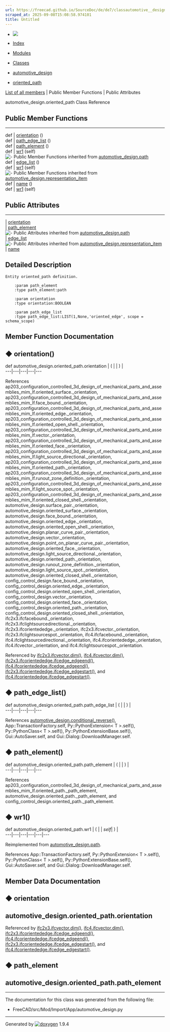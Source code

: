 ```yaml
---
url: https://freecad.github.io/SourceDoc/de/de7/classautomotive__design_1_1oriented__path.html
scraped_at: 2025-09-08T15:08:58.974101
title: Untitled
---
```


  * [ ![](https://www.freecad.org/svg/logo-freecad.svg) ](https://freecadweb.org "FreeCAD")
  * [Index](../../index.html "Index")
  * [Modules](../../modules.html "Modules list")
  * [Classes](../../annotated.html "Annotated list")

  * [automotive_design](../../d4/ddf/namespaceautomotive__design.html)
  * [oriented_path](../../de/de7/classautomotive__design_1_1oriented__path.html)

[List of all members](../../df/d27/classautomotive__design_1_1oriented__path-members.html) | Public Member Functions | Public Attributes

automotive_design.oriented_path Class Reference

##  Public Member Functions  
  
---  
def | [orientation](../../de/de7/classautomotive__design_1_1oriented__path.html#a26822225317f55e1a6ff6d72f97794ed) ()  
def | [path_edge_list](../../de/de7/classautomotive__design_1_1oriented__path.html#a480e431e6bfd57d635490a7cf972e202) ()  
def | [path_element](../../de/de7/classautomotive__design_1_1oriented__path.html#a8d9409a5b7902bfe0a20deaa93bef5a8) ()  
def | [wr1](../../de/de7/classautomotive__design_1_1oriented__path.html#ae546aa11776ac4cf62676b946c41c749) (self)  
![-](../../closed.png) Public Member Functions inherited from
[automotive_design.path](../../d8/dce/classautomotive__design_1_1path.html)  
def | [edge_list](../../d8/dce/classautomotive__design_1_1path.html#ae747a5bd1476a406a5334aac637794ab) ()  
def | [wr1](../../d8/dce/classautomotive__design_1_1path.html#a457378d23f9a5ec947e8cd8093fe0d31) (self)  
![-](../../closed.png) Public Member Functions inherited from
[automotive_design.representation_item](../../d3/d20/classautomotive__design_1_1representation__item.html)  
def | [name](../../d3/d20/classautomotive__design_1_1representation__item.html#a33b5812d92aa0d107b4fd4274c17b9d9) ()  
def | [wr1](../../d3/d20/classautomotive__design_1_1representation__item.html#af350c19fc5e5763d4991494a99d979ed) (self)  
  
##  Public Attributes  
  
---  
|
[orientation](../../de/de7/classautomotive__design_1_1oriented__path.html#a69bb8b7818fc2364726326a78929e3a2)  
|
[path_element](../../de/de7/classautomotive__design_1_1oriented__path.html#a437a11c6bfb56152e95d01cb519fe737)  
![-](../../closed.png) Public Attributes inherited from
[automotive_design.path](../../d8/dce/classautomotive__design_1_1path.html)  
|
[edge_list](../../d8/dce/classautomotive__design_1_1path.html#ab231f11dc5037c7f917a1291ee8fa6c0)  
![-](../../closed.png) Public Attributes inherited from
[automotive_design.representation_item](../../d3/d20/classautomotive__design_1_1representation__item.html)  
|
[name](../../d3/d20/classautomotive__design_1_1representation__item.html#a3d48fe912053adaf5f187b606fa81c87)  
  
## Detailed Description

    
    
    Entity oriented_path definition.
    
        :param path_element
        :type path_element:path
    
        :param orientation
        :type orientation:BOOLEAN
    
        :param path_edge_list
        :type path_edge_list:LIST(1,None,'oriented_edge', scope = schema_scope)

## Member Function Documentation

## ◆ orientation()

def automotive_design.oriented_path.orientation  | ( | | ) |   
---|---|---|---|---  
  
References
ap203_configuration_controlled_3d_design_of_mechanical_parts_and_assemblies_mim_lf.oriented_surface._orientation,
ap203_configuration_controlled_3d_design_of_mechanical_parts_and_assemblies_mim_lf.face_bound._orientation,
ap203_configuration_controlled_3d_design_of_mechanical_parts_and_assemblies_mim_lf.oriented_edge._orientation,
ap203_configuration_controlled_3d_design_of_mechanical_parts_and_assemblies_mim_lf.oriented_open_shell._orientation,
ap203_configuration_controlled_3d_design_of_mechanical_parts_and_assemblies_mim_lf.vector._orientation,
ap203_configuration_controlled_3d_design_of_mechanical_parts_and_assemblies_mim_lf.oriented_face._orientation,
ap203_configuration_controlled_3d_design_of_mechanical_parts_and_assemblies_mim_lf.light_source_directional._orientation,
ap203_configuration_controlled_3d_design_of_mechanical_parts_and_assemblies_mim_lf.oriented_path._orientation,
ap203_configuration_controlled_3d_design_of_mechanical_parts_and_assemblies_mim_lf.runout_zone_definition._orientation,
ap203_configuration_controlled_3d_design_of_mechanical_parts_and_assemblies_mim_lf.light_source_spot._orientation,
ap203_configuration_controlled_3d_design_of_mechanical_parts_and_assemblies_mim_lf.oriented_closed_shell._orientation,
automotive_design.surface_pair._orientation,
automotive_design.oriented_surface._orientation,
automotive_design.face_bound._orientation,
automotive_design.oriented_edge._orientation,
automotive_design.oriented_open_shell._orientation,
automotive_design.planar_curve_pair._orientation,
automotive_design.vector._orientation,
automotive_design.point_on_planar_curve_pair._orientation,
automotive_design.oriented_face._orientation,
automotive_design.light_source_directional._orientation,
automotive_design.oriented_path._orientation,
automotive_design.runout_zone_definition._orientation,
automotive_design.light_source_spot._orientation,
automotive_design.oriented_closed_shell._orientation,
config_control_design.face_bound._orientation,
config_control_design.oriented_edge._orientation,
config_control_design.oriented_open_shell._orientation,
config_control_design.vector._orientation,
config_control_design.oriented_face._orientation,
config_control_design.oriented_path._orientation,
config_control_design.oriented_closed_shell._orientation,
ifc2x3.ifcfacebound._orientation,
ifc2x3.ifclightsourcedirectional._orientation,
ifc2x3.ifcorientededge._orientation, ifc2x3.ifcvector._orientation,
ifc2x3.ifclightsourcespot._orientation, ifc4.ifcfacebound._orientation,
ifc4.ifclightsourcedirectional._orientation,
ifc4.ifcorientededge._orientation, ifc4.ifcvector._orientation, and
ifc4.ifclightsourcespot._orientation.

Referenced by
[ifc2x3.ifcvector.dim()](../../d3/d7f/classifc2x3_1_1ifcvector.html#acba206090ebaf1068c18b522050ab356),
[ifc4.ifcvector.dim()](../../d0/d94/classifc4_1_1ifcvector.html#a472491a5b13134e67210054e2ac45890),
[ifc2x3.ifcorientededge.ifcedge_edgeend()](../../de/d2d/classifc2x3_1_1ifcorientededge.html#a48ae1b77c8027eb94457c5b2f5ce9d57),
[ifc4.ifcorientededge.ifcedge_edgeend()](../../db/d8f/classifc4_1_1ifcorientededge.html#a7c669bd36e25635cb26bfb6d77c00868),
[ifc2x3.ifcorientededge.ifcedge_edgestart()](../../de/d2d/classifc2x3_1_1ifcorientededge.html#ad883a6cb358a09f6d01852c81a9fbb14),
and
[ifc4.ifcorientededge.ifcedge_edgestart()](../../db/d8f/classifc4_1_1ifcorientededge.html#af7e5ed22105ed5dc292ee815e78c50cd).

## ◆ path_edge_list()

def automotive_design.oriented_path.path_edge_list  | ( | | ) |   
---|---|---|---|---  
  
References
[automotive_design.conditional_reverse()](../../d4/ddf/namespaceautomotive__design.html#a0cf87f7c473043dddd4fa6ec17c949e9),
App::TransactionFactory.self, Py::PythonExtension< T >.self(),
Py::PythonClass< T >.self(), Py::PythonExtensionBase.self(),
Gui::AutoSaver.self, and Gui::Dialog::DownloadManager.self.

## ◆ path_element()

def automotive_design.oriented_path.path_element  | ( | | ) |   
---|---|---|---|---  
  
References
ap203_configuration_controlled_3d_design_of_mechanical_parts_and_assemblies_mim_lf.oriented_path._path_element,
automotive_design.oriented_path._path_element, and
config_control_design.oriented_path._path_element.

## ◆ wr1()

def automotive_design.oriented_path.wr1  | ( |  | _self_| ) |   
---|---|---|---|---|---  
  
Reimplemented from
[automotive_design.path](../../d8/dce/classautomotive__design_1_1path.html#a457378d23f9a5ec947e8cd8093fe0d31).

References App::TransactionFactory.self, Py::PythonExtension< T >.self(),
Py::PythonClass< T >.self(), Py::PythonExtensionBase.self(),
Gui::AutoSaver.self, and Gui::Dialog::DownloadManager.self.

## Member Data Documentation

## ◆ orientation

automotive_design.oriented_path.orientation  
---  
  
Referenced by
[ifc2x3.ifcvector.dim()](../../d3/d7f/classifc2x3_1_1ifcvector.html#acba206090ebaf1068c18b522050ab356),
[ifc4.ifcvector.dim()](../../d0/d94/classifc4_1_1ifcvector.html#a472491a5b13134e67210054e2ac45890),
[ifc2x3.ifcorientededge.ifcedge_edgeend()](../../de/d2d/classifc2x3_1_1ifcorientededge.html#a48ae1b77c8027eb94457c5b2f5ce9d57),
[ifc4.ifcorientededge.ifcedge_edgeend()](../../db/d8f/classifc4_1_1ifcorientededge.html#a7c669bd36e25635cb26bfb6d77c00868),
[ifc2x3.ifcorientededge.ifcedge_edgestart()](../../de/d2d/classifc2x3_1_1ifcorientededge.html#ad883a6cb358a09f6d01852c81a9fbb14),
and
[ifc4.ifcorientededge.ifcedge_edgestart()](../../db/d8f/classifc4_1_1ifcorientededge.html#af7e5ed22105ed5dc292ee815e78c50cd).

## ◆ path_element

automotive_design.oriented_path.path_element  
---  
  
* * *

The documentation for this class was generated from the following file:

  * FreeCAD/src/Mod/Import/App/automotive_design.py

* * *

Generated by
[![doxygen](../../doxygen.svg)](https://www.doxygen.org/index.html) 1.9.4

